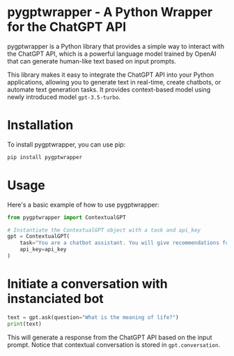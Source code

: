 # pygptwrapper - A Python Wrapper for the ChatGPT API
pygptwrapper is a Python library that provides a simple way to interact with the ChatGPT API, which is a powerful language model trained by OpenAI that can generate human-like text based on input prompts.

This library makes it easy to integrate the ChatGPT API into your Python applications, allowing you to generate text in real-time, create chatbots, or automate text generation tasks. It provides context-based model using newly introduced model ```gpt-3.5-turbo```.

# Installation
To install pygptwrapper, you can use pip:

```python
pip install pygptwrapper
```

# Usage
Here's a basic example of how to use pygptwrapper:

```python
from pygptwrapper import ContextualGPT

# Instantiate the ContextualGPT object with a task and api_key
gpt = ContextualGPT(
    task="You are a chatbot assistant. You will give recommendations for restaurants."
    api_key=api_key
)
```

# Initiate a conversation with instanciated bot
```python
text = gpt.ask(question="What is the meaning of life?")
print(text)
```
This will generate a response from the ChatGPT API based on the input prompt. Notice that contextual conversation is stored in ```gpt.conversation```.